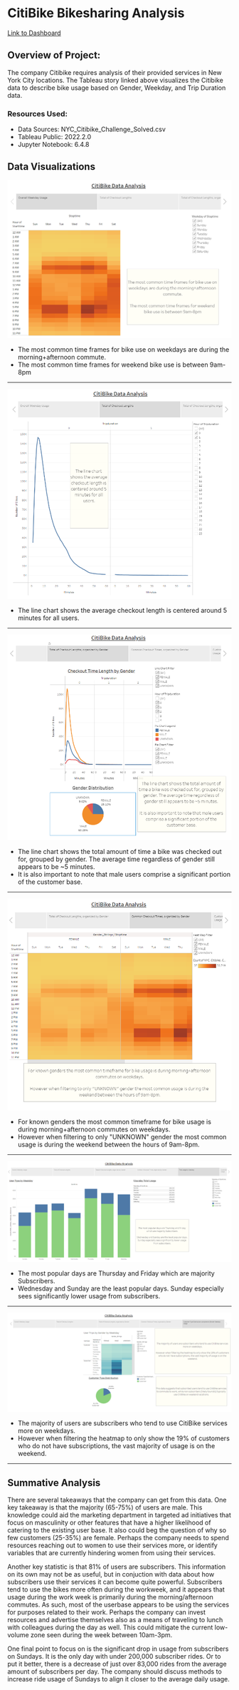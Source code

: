 # CitiBike Bikesharing Analysis

[Link to Dashboard](https://public.tableau.com/app/profile/ian.zukowski/viz/Citibike_Analysis_16599734364970/CitiBikeAnalysis?publish=yes)

<!-- Overview of the analysis: Explain the purpose of this analysis. -->
## Overview of Project:
The company Citibike requires analysis of their provided services in New York City locations. The Tableau story linked above visualizes the Citibike data to describe bike usage based on Gender, Weekday, and Trip Duration data.

### Resources Used:
* Data Sources: NYC_Citibike_Challenge_Solved.csv
* Tableau Public: 2022.2.0 
* Jupyter Notebook: 6.4.8


<!-- Results: Using the visualizations you have in your Tableau Story, describe the results of each visualization underneath the image. -->
## Data Visualizations
![ian-zukowski](Resources/Readme_Images/story1.png)
* The most common time frames for bike use on weekdays are during the morning+afternoon commute. 
* The most common time frames for weekend bike use is between 9am-8pm
---
![ian-zukowski](Resources/Readme_Images/story2.png)
* The line chart shows the average checkout length is centered around 5 minutes for all users.
---
![ian-zukowski](Resources/Readme_Images/story3.png)
* The line chart shows the total amount of time a bike was checked out for, grouped by gender. The average time regardless of gender still appears to be ~5 minutes. 
* It is also important to note that male users comprise a significant portion of the customer base.
---
![ian-zukowski](Resources/Readme_Images/story4.png)
* For known genders the most common timeframe for bike usage is during morning+afternoon commutes on weekdays.
* However when filtering to only "UNKNOWN" gender the most common usage is during the weekend between the hours of 9am-8pm.
---
![ian-zukowski](Resources/Readme_Images/story6.png)
* The most popular days are Thursday and Friday which are majority Subscribers.
* Wednesday and Sunday are the least popular days. Sunday especially sees significantly lower usage from subscribers.
---
![ian-zukowski](Resources/Readme_Images/story5.png)
* The majority of users are subscribers who tend to use CitiBike services more on weekdays.
* However when filtering the heatmap to only show the 19% of customers who do not  have subscriptions, the vast majority of usage is on the weekend.
---
<!-- Summary: Provide a high-level summary of the results and two additional visualizations that you would perform with the given dataset. -->
## Summative Analysis
There are several takeaways that the company can get from this data. One key takeaway is that the majority (65-75%) of users are male. This knowledge could aid the marketing department in targeted ad initiatives that focus on masculinity or other features that have a higher likelihood of catering to the existing user base. It also could beg the question of why so few customers (25-35%) are female. Perhaps the company needs to spend resources reaching out to women to use their services more, or identify variables that are currently hindering women from using their services.

Another key statistic is that 81% of users are subscribers. This information on its own may not be as useful, but in conjuction with data about how subscribers use their services it can become quite powerful. Subscribers tend to use the bikes more often during the workweek, and it appears that usage during the work week is primarily during the morning/afternoon commutes. As such, most of the userbase appears to be using the services for purposes related to their work. Perhaps the company can invest resources and advertise themselves also as a means of traveling to lunch with colleagues during the day as well. This could mitigate the current low-volume zone seen during the week between 10am-3pm.

One final point to focus on is the significant drop in usage from subscribers on Sundays. It is the only day with under 200,000 subscriber rides. Or to put it better, there is a decrease of just over 83,000 rides from the average amount of subscribers per day. The company should discuss methods to increase ride usage of Sundays to align it closer to the average daily usage.